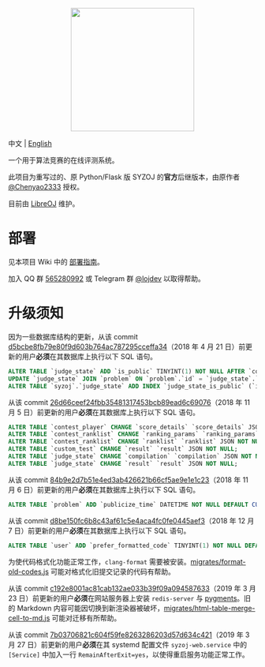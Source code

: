 <p align="center"><img src="static/self/syzoj.svg" width="250"></p>

中文 | [English](README.en.md)

一个用于算法竞赛的在线评测系统。

此项目为重写过的、原 Python/Flask 版 SYZOJ 的**官方**后继版本，由原作者 [@Chenyao2333](https://github.com/Chenyao2333) 授权。

目前由 [LibreOJ](https://loj.ac) 维护。

# 部署
见本项目 Wiki 中的 [部署指南](https://github.com/syzoj/syzoj/wiki/%E9%83%A8%E7%BD%B2%E6%8C%87%E5%8D%97)。

加入 QQ 群 [565280992](https://jq.qq.com/?_wv=1027&k=5JQZWwd) 或 Telegram 群 [@lojdev](https://t.me/lojdev) 以取得帮助。

# 升级须知
因为一些数据库结构的更新，从该 commit [d5bcbe8fb79e80f9d603b764ac787295cceffa34](https://github.com/syzoj/syzoj/commit/d5bcbe8fb79e80f9d603b764ac787295cceffa34)（2018 年 4 月 21 日）前更新的用户**必须**在其数据库上执行以下 SQL 语句。

```sql
ALTER TABLE `judge_state` ADD `is_public` TINYINT(1) NOT NULL AFTER `compilation`;
UPDATE `judge_state` JOIN `problem` ON `problem`.`id` = `judge_state`.`problem_id` SET `judge_state`.`is_public` = `problem`.`is_public`;
ALTER TABLE `syzoj`.`judge_state` ADD INDEX `judge_state_is_public` (`id`, `is_public`, `type_info`, `type`);
```

从该 commit [26d66ceef24fbb35481317453bcb89ead6c69076](https://github.com/syzoj/syzoj/commit/26d66ceef24fbb35481317453bcb89ead6c69076)（2018 年 11 月 5 日）前更新的用户**必须**在其数据库上执行以下 SQL 语句。

```sql
ALTER TABLE `contest_player` CHANGE `score_details` `score_details` JSON NOT NULL;
ALTER TABLE `contest_ranklist` CHANGE `ranking_params` `ranking_params` JSON NOT NULL;
ALTER TABLE `contest_ranklist` CHANGE `ranklist` `ranklist` JSON NOT NULL;
ALTER TABLE `custom_test` CHANGE `result` `result` JSON NOT NULL;
ALTER TABLE `judge_state` CHANGE `compilation` `compilation` JSON NOT NULL;
ALTER TABLE `judge_state` CHANGE `result` `result` JSON NOT NULL;
```

从该 commit [84b9e2d7b51e4ed3ab426621b66cf5ae9e1e1c23](https://github.com/syzoj/syzoj/commit/84b9e2d7b51e4ed3ab426621b66cf5ae9e1e1c23)（2018 年 11 月 6 日）前更新的用户**必须**在其数据库上执行以下 SQL 语句。

```sql
ALTER TABLE `problem` ADD `publicize_time` DATETIME NOT NULL DEFAULT CURRENT_TIMESTAMP AFTER `type`;
```

从该 commit [d8be150fc6b8c43af61c5e4aca4fc0fe0445aef3](https://github.com/syzoj/syzoj/commit/d8be150fc6b8c43af61c5e4aca4fc0fe0445aef3)（2018 年 12 月 7 日）前更新的用户**必须**在其数据库上执行以下 SQL 语句。

```sql
ALTER TABLE `user` ADD `prefer_formatted_code` TINYINT(1) NOT NULL DEFAULT 1 AFTER `public_email`;
```

为使代码格式化功能正常工作，`clang-format` 需要被安装。[migrates/format-old-codes.js](migrates/format-old-codes.js) 可能对格式化旧提交记录的代码有帮助。

从该 commit [c192e8001ac81cab132ae033b39f09a094587633](https://github.com/syzoj/syzoj/commit/c192e8001ac81cab132ae033b39f09a094587633)（2019 年 3 月 23 日）前更新的用户**必须**在网站服务器上安装 `redis-server` 与 [pygments](http://pygments.org/)。旧的 Markdown 内容可能因切换到新渲染器被破坏，[migrates/html-table-merge-cell-to-md.js](migrates/html-table-merge-cell-to-md.js) 可能对迁移有所帮助。

从该 commit [7b03706821c604f59fe8263286203d57d634c421](https://github.com/syzoj/syzoj/commit/7b03706821c604f59fe8263286203d57d634c421)（2019 年 3 月 27 日）前更新的用户**必须**在其 systemd 配置文件 `syzoj-web.service` 中的 `[Service]` 中加入一行 `RemainAfterExit=yes`，以使得重启服务功能正常工作。
